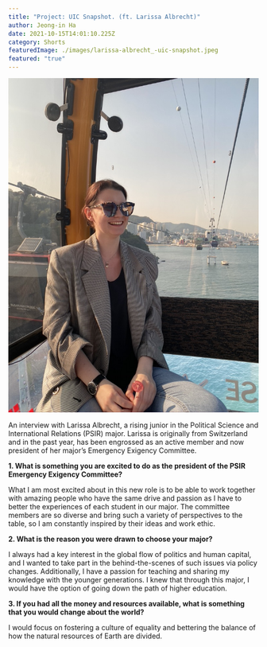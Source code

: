 ```yaml
---
title: "Project: UIC Snapshot. (ft. Larissa Albrecht)"
author: Jeong-in Ha
date: 2021-10-15T14:01:10.225Z
category: Shorts
featuredImage: ./images/larissa-albrecht_-uic-snapshot.jpeg
featured: "true"
---
```

![](images/larissa-albrecht_-uic-snapshot.jpeg)

An interview with Larissa Albrecht, a rising junior in the Political Science and International Relations (PSIR) major. Larissa is originally from Switzerland and in the past year, has been engrossed as an active member and now president of her major’s Emergency Exigency Committee.

**1. What is something you are excited to do as the president of the PSIR Emergency Exigency Committee?**

What I am most excited about in this new role is to be able to work together with amazing people who have the same drive and passion as I have to better the experiences of each student in our major. The committee members are so diverse and bring such a variety of perspectives to the table, so I am constantly inspired by their ideas and work ethic.

**2. What is the reason you were drawn to choose your major?**


I always had a key interest in the global flow of politics and human capital, and I wanted to take part in the behind-the-scenes of such issues via policy changes. Additionally, I have a passion for teaching and sharing my knowledge with the younger generations. I knew that through this major, I would have the option of going down the path of higher education. 

**3. If you had all the money and resources available, what is something that you would change about the world?**


I would focus on fostering a culture of equality and bettering the balance of how the natural resources of Earth are divided.